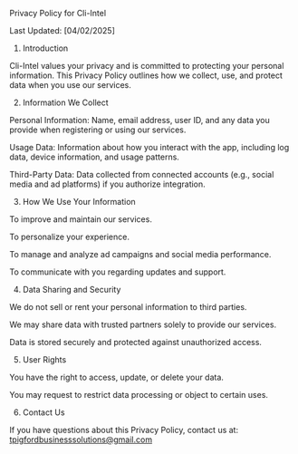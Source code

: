 Privacy Policy for Cli-Intel

Last Updated: [04/02/2025]

1. Introduction

Cli-Intel values your privacy and is committed to protecting your personal information. This Privacy Policy outlines how we collect, use, and protect data when you use our services.

2. Information We Collect

Personal Information: Name, email address, user ID, and any data you provide when registering or using our services.

Usage Data: Information about how you interact with the app, including log data, device information, and usage patterns.

Third-Party Data: Data collected from connected accounts (e.g., social media and ad platforms) if you authorize integration.

3. How We Use Your Information

To improve and maintain our services.

To personalize your experience.

To manage and analyze ad campaigns and social media performance.

To communicate with you regarding updates and support.

4. Data Sharing and Security

We do not sell or rent your personal information to third parties.

We may share data with trusted partners solely to provide our services.

Data is stored securely and protected against unauthorized access.

5. User Rights

You have the right to access, update, or delete your data.

You may request to restrict data processing or object to certain uses.

6. Contact Us

If you have questions about this Privacy Policy, contact us at: tpigfordbusinesssolutions@gmail.com
